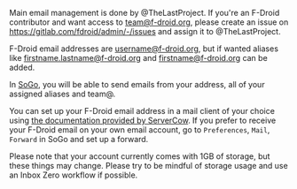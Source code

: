 Main email management is done by @TheLastProject. If you're an F-Droid contributor and want access to team@f-droid.org, please create an issue on https://gitlab.com/fdroid/admin/-/issues and assign it to @TheLastProject.

F-Droid email addresses are username@f-droid.org, but if wanted aliases like firstname.lastname@f-droid.org and firstname@f-droid.org can be added.

In [SoGo](https://hosted.mailcow.de/SOGo/), you will be able to send emails from your address, all of your assigned aliases and team@.

You can set up your F-Droid email address in a mail client of your choice using [the documentation provided by ServerCow](https://cp.servercow.de/en/plugin/support_manager/knowledgebase/view/13/imap-pop3-and-smtp-access/). If you prefer to receive your F-Droid email on your own email account, go to `Preferences`, `Mail`, `Forward` in SoGo and set up a forward.

Please note that your account currently comes with 1GB of storage, but these things may change. Please try to be mindful of storage usage and use an Inbox Zero workflow if possible.